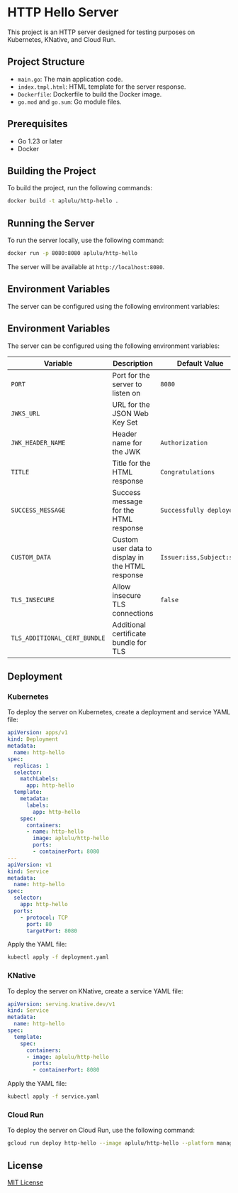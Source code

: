 # HTTP Hello Server

This project is an HTTP server designed for testing purposes on Kubernetes, KNative, and Cloud Run.

## Project Structure

- `main.go`: The main application code.
- `index.tmpl.html`: HTML template for the server response.
- `Dockerfile`: Dockerfile to build the Docker image.
- `go.mod` and `go.sum`: Go module files.

## Prerequisites

- Go 1.23 or later
- Docker

## Building the Project

To build the project, run the following commands:

```sh
docker build -t aplulu/http-hello .
```

## Running the Server

To run the server locally, use the following command:

```sh
docker run -p 8080:8080 aplulu/http-hello
```

The server will be available at `http://localhost:8080`.

## Environment Variables

The server can be configured using the following environment variables:

## Environment Variables

The server can be configured using the following environment variables:

| Variable         | Description                                | Default Value                |
|------------------|--------------------------------------------|------------------------------|
| `PORT`           | Port for the server to listen on           | `8080`                       |
| `JWKS_URL`       | URL for the JSON Web Key Set               |                              |
| `JWK_HEADER_NAME`| Header name for the JWK                    | `Authorization`              |
| `TITLE`          | Title for the HTML response                | `Congratulations`            |
| `SUCCESS_MESSAGE`| Success message for the HTML response      | `Successfully deployed.`     |
| `CUSTOM_DATA`    | Custom user data to display in the HTML response | `Issuer:iss,Subject:sub` |
| `TLS_INSECURE`   | Allow insecure TLS connections             | `false`                      |
| `TLS_ADDITIONAL_CERT_BUNDLE` | Additional certificate bundle for TLS | |

## Deployment

### Kubernetes

To deploy the server on Kubernetes, create a deployment and service YAML file:

```yaml
apiVersion: apps/v1
kind: Deployment
metadata:
  name: http-hello
spec:
  replicas: 1
  selector:
    matchLabels:
      app: http-hello
  template:
    metadata:
      labels:
        app: http-hello
    spec:
      containers:
      - name: http-hello
        image: aplulu/http-hello
        ports:
        - containerPort: 8080
---
apiVersion: v1
kind: Service
metadata:
  name: http-hello
spec:
  selector:
    app: http-hello
  ports:
    - protocol: TCP
      port: 80
      targetPort: 8080
```

Apply the YAML file:

```sh
kubectl apply -f deployment.yaml
```

### KNative

To deploy the server on KNative, create a service YAML file:

```yaml
apiVersion: serving.knative.dev/v1
kind: Service
metadata:
  name: http-hello
spec:
  template:
    spec:
      containers:
      - image: aplulu/http-hello
        ports:
        - containerPort: 8080
```

Apply the YAML file:

```sh
kubectl apply -f service.yaml
```

### Cloud Run

To deploy the server on Cloud Run, use the following command:

```sh
gcloud run deploy http-hello --image aplulu/http-hello --platform managed
```

## License

[MIT License](LICENSE)
